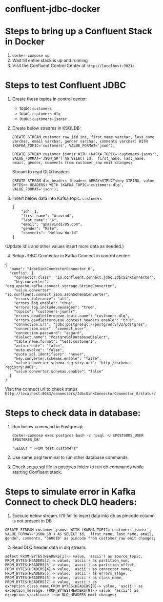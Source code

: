 # confluent-jdbc-docker

# Steps to bring up a Confluent Stack in Docker
1. ```docker-compose up```
2. Wait till entire stack is up and running
3. Visit the Confluent Control Center at ```http://localhost:9021/```

# Steps to test Confluent JDBC
1. Create these topics in control center:
    - topic: `customers`
    - topic: `customers-dlq`
    - topic: `customers-jsonsr` 

2. Create below streams in KSQLDB:

    ```CREATE STREAM customer_raw (id int, first_name varchar, last_name varchar, email varchar, gender varchar, comments varchar) WITH (KAFKA_TOPIC='customers', VALUE_FORMAT='json');```

    ```CREATE STREAM customer_jsonsr WITH (KAFKA_TOPIC='customers-jsonsr', VALUE_FORMAT='JSON_SR') AS SELECT id,  first_name, last_name, email, gender, comments from customer_raw emit changes;```

    Stream to read DLQ headers
    
    ```CREATE STREAM dlq_headers (headers ARRAY<STRUCT<key STRING, value BYTES>> HEADERS) WITH (KAFKA_TOPIC='customers-dlq', VALUE_FORMAT='json');```

3. Insert below data into Kafka topic: `customers`

      ```
      {
          "id": 1,
          "first_name": "Aravind",
          "last_name": "G",
          "email": "g@arvind1705.com",
          "gender": "Male",
          "comments": "Hellow World"
      }
      ```
(Update Id's and other values insert more data as needed.)

4. Setup JDBC Connector in Kafka Connect in control center:

```
{
  "name": "JdbcSinkConnectorConnector_0",
  "config": {
    "connector.class": "io.confluent.connect.jdbc.JdbcSinkConnector",
    "key.converter": "org.apache.kafka.connect.storage.StringConverter",
    "value.converter": "io.confluent.connect.json.JsonSchemaConverter",
    "errors.tolerance": "all",
    "errors.log.enable": "true",
    "errors.log.include.messages": "true",
    "topics": "customers-jsonsr",
    "errors.deadletterqueue.topic.name": "customers-dlq",
    "errors.deadletterqueue.context.headers.enable": "true",
    "connection.url": "jdbc:postgresql://postgres:5432/postgres",
    "connection.user": "connect_user",
    "connection.password": "asgard",
    "dialect.name": "PostgreSqlDatabaseDialect",
    "table.name.format": "test.customers",
    "auto.create": "false",
    "auto.evolve": "false",
    "quote.sql.identifiers": "never",
    "key.converter.schemas.enable": "false",
    "value.converter.schema.registry.url": "http://schema-registry:8081",
    "value.converter.schemas.enable": "false"
  }
}

```
Visit the connect url to check status 
```http://localhost:8083/connectors/JdbcSinkConnectorConnector_0/status/```



# Steps to check data in database:

1. Run below command in Postgresql:

    ``` docker-compose exec postgres bash -c 'psql -U $POSTGRES_USER $POSTGRES_DB' ```
    
    ``` "SELECT * FROM test.customers" ```
    
2. Use same psql terminal to run other database commands. 
3. Check setup.sql file in postgres folder to run db commands while starting Confluent stack.


# Steps to simulate error in Kafka Connect to check DLQ headers:

1. Execute below stream. It'll fail to insert data into db as pincode column is not present in DB 

```CREATE STREAM customer_jsonsr WITH (KAFKA_TOPIC='customers-jsonsr', VALUE_FORMAT='JSON_SR') AS SELECT id,  first_name, last_name, email, gender, comments, '560010' as pincode from customer_raw emit changes;```

2. Read DLQ header data in dlq stream:

```
select FROM_BYTES(HEADERS[1]-> value, 'ascii') as source_topic, FROM_BYTES(HEADERS[2]-> value, 'ascii') as partition_num, FROM_BYTES(HEADERS[3]-> value, 'ascii') as partition_offset, FROM_BYTES(HEADERS[4]-> value, 'ascii') as connector_name, FROM_BYTES(HEADERS[5]-> value, 'ascii') as errors_stage, FROM_BYTES(HEADERS[6]-> value, 'ascii') as class_name, FROM_BYTES(HEADERS[7]-> value, 'ascii') as exception_class_name,FROM_BYTES(HEADERS[8]-> value, 'ascii') as exception_message, FROM_BYTES(HEADERS[9]-> value, 'ascii') as exception_stacktrace from DLQ_HEADERS emit changes;

```
